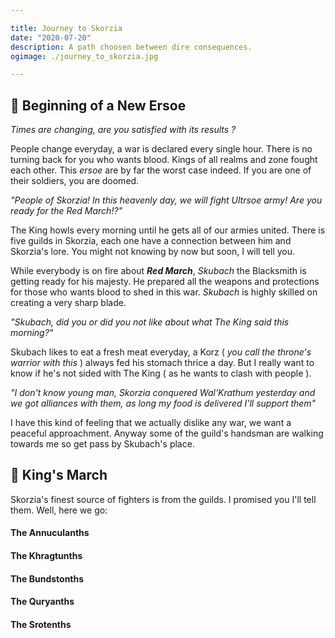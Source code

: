 ```yaml
---

title: Journey to Skorzia
date: "2020-07-20"
description: A path choosen between dire consequences.
ogimage: ./journey_to_skorzia.jpg

---
```


## 🐲 Beginning of a New Ersoe

*Times are changing, are you satisfied with its results ?*

People change everyday, a war is declared every single hour. There is no turning
back for you who wants blood. Kings of all realms and zone fought each other.
This *ersoe* are by far the worst case indeed. If you are one of their soldiers,
you are doomed.

*"People of Skorzia! In this heavenly day, we will fight Ultrsoe army! Are you
ready for the Red March!?"*

The King howls every morning until he gets all of our armies united. There is
five guilds in Skorzia, each one have a connection between him and Skorzia's
lore. You might not knowing by now but soon, I will tell you.

While everybody is on fire about ***Red March***, *Skubach* the Blacksmith is
getting ready for his majesty. He prepared all the weapons and protections for
those who wants blood to shed in this war. *Skubach* is highly skilled on
creating a very sharp blade.

*"Skubach, did you or did you not like about what The King said this morning?"*

Skubach likes to eat a fresh meat everyday, a Korz ( *you call the throne's
warrior with this* ) always fed his stomach thrice a day. But I really want to
know if he's not sided with The King ( as he wants to clash with people ).

*"I don't know young man, Skorzia conquered Wal'Krathum yesterday and we got
alliances with them, as long my food is delivered I'll support them"*

I have this kind of feeling that we actually dislike any war, we want a peaceful
approachment. Anyway some of the guild's handsman are walking towards me so get
pass by Skubach's place.

## 🐲 King's March

Skorzia's finest source of fighters is from the guilds. I promised you I'll tell
them. Well, here we go: 

#### The Annuculanths
#### The Khragtunths
#### The Bundstonths
#### The Quryanths
#### The Srotenths

